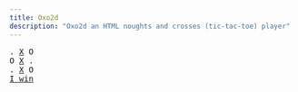 ```yaml
---
title: Oxo2d 
description: "Oxo2d an HTML noughts and crosses (tic-tac-toe) player"
---
```


<pre class="oxo2d">
. <u>X</u> O
O <u>X</u> .
. <u>X</u> O
<a href="../">I win</a>
</pre>
